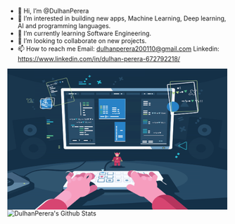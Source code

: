 - 👋 Hi, I’m @DulhanPerera
- 👀 I’m interested in building new apps, Machine Learning, Deep learning, AI and programming languages.
- 🌱 I’m currently learning Software Engineering.
- 💞️ I’m looking to collaborate on new projects.
- 📫 How to reach me Email: dulhanperera200110@gmail.com
                      Linkedin: https://www.linkedin.com/in/dulhan-perera-672792218/
                      
<p><img align="left"alt="gif" src="https://github.com/DulhanPerera/GitStats/blob/main/booting-up-developer-economy-how-tech-startups-are-helping-coders-build-and-test-software-faster.gif" width="500" height="320"/></p>
                      
<img align="left" alt="DulhanPerera's Github Stats" src="https://github-readme-stats.vercel.app/api?username=DulhanPerera&show_icons=true&hide_border=true" />

<!---
DulhanPerera/DulhanPerera is a ✨ special ✨ repository because its `README.md` (this file) appears on your GitHub profile.
You can click the Preview link to take a look at your changes.
--->
